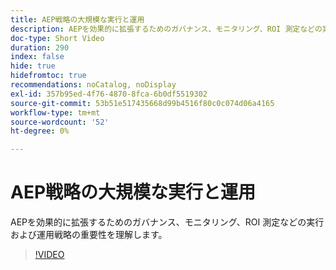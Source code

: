 ```yaml
---
title: AEP戦略の大規模な実行と運用
description: AEPを効果的に拡張するためのガバナンス、モニタリング、ROI 測定などの実行および運用戦略の重要性を理解します。
doc-type: Short Video
duration: 290
index: false
hide: true
hidefromtoc: true
recommendations: noCatalog, noDisplay
exl-id: 357b95ed-4f76-4870-8fca-6b0df5519302
source-git-commit: 53b51e517435668d99b4516f80c0c074d06a4165
workflow-type: tm+mt
source-wordcount: '52'
ht-degree: 0%

---
```


# AEP戦略の大規模な実行と運用

AEPを効果的に拡張するためのガバナンス、モニタリング、ROI 測定などの実行および運用戦略の重要性を理解します。

<!-- 62_S655_3442541_289_run-and-operate-strategies-for-aep-at-scale -->
>[!VIDEO](https://video.tv.adobe.com/v/3458330/?learn=on&enablevpops=true)
